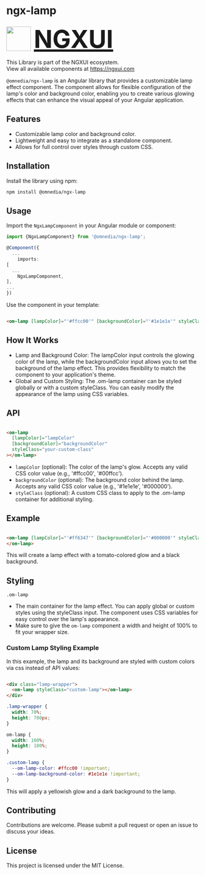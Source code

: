 # ngx-lamp

<a href="https://ngxui.com" target="_blank" style="display: flex;gap: .5rem;align-items: center;cursor: pointer; padding: 0 0 0 0; height: fit-content;">
  <img src="https://ngxui.com/assets/img/ngxui-logo.png" style="width: 64px;height: 64px;">
  <p style="font-weight: bold; padding: 0; margin: 0; font-size: 4rem">NGXUI</p>
</a>

This Library is part of the NGXUI ecosystem. <br>
View all available components at https://ngxui.com

`@omnedia/ngx-lamp` is an Angular library that provides a customizable lamp effect component. The component allows for flexible configuration of the lamp's color and background color, enabling you to create various glowing effects that can enhance the visual appeal of your Angular application.

## Features

- Customizable lamp color and background color.
- Lightweight and easy to integrate as a standalone component.
- Allows for full control over styles through custom CSS.

## Installation

Install the library using npm:

```bash
npm install @omnedia/ngx-lamp
```

## Usage

Import the `NgxLampComponent` in your Angular module or component:

```typescript
import {NgxLampComponent} from '@omnedia/ngx-lamp';

@Component({
  ...
    imports:
[
  ...
    NgxLampComponent,
],
...
})
```

Use the component in your template:

```html

<om-lamp [lampColor]="'#ffcc00'" [backgroundColor]="'#1e1e1e'" styleClass="custom-lamp"></om-lamp>
```

## How It Works

- Lamp and Background Color: The lampColor input controls the glowing color of the lamp, while the backgroundColor input allows you to set the background of the lamp effect. This provides flexibility to match the component to your application's theme.
- Global and Custom Styling: The .om-lamp container can be styled globally or with a custom styleClass. You can easily modify the appearance of the lamp using CSS variables.

## API

```html

<om-lamp
  [lampColor]="lampColor"
  [backgroundColor]="backgroundColor"
  styleClass="your-custom-class"
></om-lamp>
```

- `lampColor` (optional): The color of the lamp's glow. Accepts any valid CSS color value (e.g., '#ffcc00', '#00ffcc').
- `backgroundColor` (optional): The background color behind the lamp. Accepts any valid CSS color value (e.g., '#1e1e1e', '#000000').
- `styleClass` (optional): A custom CSS class to apply to the .om-lamp container for additional styling.

## Example

```html

<om-lamp [lampColor]="'#ff6347'" [backgroundColor]="'#000000'" styleClass="lamp-container">
</om-lamp>
```

This will create a lamp effect with a tomato-colored glow and a black background.

## Styling

`.om-lamp`

- The main container for the lamp effect. You can apply global or custom styles using the styleClass input. The component uses CSS variables for easy control over the lamp's appearance.
- Make sure to give the `om-lamp` component a width and height of 100% to fit your wrapper size.

### Custom Lamp Styling Example

In this example, the lamp and its background are styled with custom colors via css instead of API values:

```html

<div class="lamp-wrapper">
  <om-lamp styleClass="custom-lamp"></om-lamp>
</div>
```

```css
.lamp-wrapper {
  width: 70%;
  height: 700px;
}

om-lamp {
  width: 100%;
  height: 100%;
}

.custom-lamp {
  --om-lamp-color: #ffcc00 !important;
  --om-lamp-background-color: #1e1e1e !important;
}
```

This will apply a yellowish glow and a dark background to the lamp.

## Contributing

Contributions are welcome. Please submit a pull request or open an issue to discuss your ideas.

## License

This project is licensed under the MIT License.
